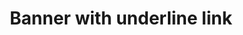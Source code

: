 ---
title: Banner with underline link
category: Marketing
paid: false
isActive: true
ltr: {"preview":"function App() {\n  return /*#__PURE__*/React.createElement(\"div\", {\n    className: \"bg-indigo-600\"\n  }, /*#__PURE__*/React.createElement(\"div\", {\n    className: \"max-w-screen-xl mx-auto px-4 py-3 flex items-start justify-between text-white md:px-8\"\n  }, /*#__PURE__*/React.createElement(\"div\", {\n    className: \"flex gap-x-4\"\n  }, /*#__PURE__*/React.createElement(\"div\", {\n    className: \"w-10 h-10 flex-none rounded-lg bg-indigo-800 flex items-center justify-center\"\n  }, /*#__PURE__*/React.createElement(\"svg\", {\n    className: \"w-6 h-6\",\n    xmlns: \"http://www.w3.org/2000/svg\",\n    fill: \"none\",\n    viewBox: \"0 0 24 24\",\n    strokeWidth: 1.5,\n    stroke: \"currentColor\"\n  }, /*#__PURE__*/React.createElement(\"path\", {\n    strokeLinecap: \"round\",\n    strokeLinejoin: \"round\",\n    d: \"M10.34 15.84c-.688-.06-1.386-.09-2.09-.09H7.5a4.5 4.5 0 110-9h.75c.704 0 1.402-.03 2.09-.09m0 9.18c.253.962.584 1.892.985 2.783.247.55.06 1.21-.463 1.511l-.657.38c-.551.318-1.26.117-1.527-.461a20.845 20.845 0 01-1.44-4.282m3.102.069a18.03 18.03 0 01-.59-4.59c0-1.586.205-3.124.59-4.59m0 9.18a23.848 23.848 0 018.835 2.535M10.34 6.66a23.847 23.847 0 008.835-2.535m0 0A23.74 23.74 0 0018.795 3m.38 1.125a23.91 23.91 0 011.014 5.395m-1.014 8.855c-.118.38-.245.754-.38 1.125m.38-1.125a23.91 23.91 0 001.014-5.395m0-3.46c.495.413.811 1.035.811 1.73 0 .695-.316 1.317-.811 1.73m0-3.46a24.347 24.347 0 010 3.46\"\n  }))), /*#__PURE__*/React.createElement(\"p\", {\n    className: \"py-2 font-medium\"\n  }, \"We just launched our new product! check out  \", /*#__PURE__*/React.createElement(\"a\", {\n    href: \"javascript:(0)\",\n    className: \"font-semibold underline duration-150 hover:text-indigo-100\"\n  }, \"all features\"))), /*#__PURE__*/React.createElement(\"button\", {\n    className: \"p-2 rounded-lg duration-150 hover:bg-indigo-500 ring-offset-2 focus:ring\"\n  }, /*#__PURE__*/React.createElement(\"svg\", {\n    xmlns: \"http://www.w3.org/2000/svg\",\n    viewBox: \"0 0 20 20\",\n    fill: \"currentColor\",\n    className: \"w-6 h-6\"\n  }, /*#__PURE__*/React.createElement(\"path\", {\n    d: \"M6.28 5.22a.75.75 0 00-1.06 1.06L8.94 10l-3.72 3.72a.75.75 0 101.06 1.06L10 11.06l3.72 3.72a.75.75 0 101.06-1.06L11.06 10l3.72-3.72a.75.75 0 00-1.06-1.06L10 8.94 6.28 5.22z\"\n  })))));\n}","react":{"jsxCss":[],"jsxTail":[{"label":"App.jsx","code":"export default () => {\n    return (\n        <div className=\"bg-indigo-600\">\n            <div className=\"max-w-screen-xl mx-auto px-4 py-3 flex items-start justify-between text-white md:px-8\">\n                <div className=\"flex gap-x-4\">\n                    <div className=\"w-10 h-10 flex-none rounded-lg bg-indigo-800 flex items-center justify-center\">\n                        <svg className=\"w-6 h-6\" xmlns=\"http://www.w3.org/2000/svg\" fill=\"none\" viewBox=\"0 0 24 24\" strokeWidth={1.5} stroke=\"currentColor\">\n                            <path strokeLinecap=\"round\" strokeLinejoin=\"round\" d=\"M10.34 15.84c-.688-.06-1.386-.09-2.09-.09H7.5a4.5 4.5 0 110-9h.75c.704 0 1.402-.03 2.09-.09m0 9.18c.253.962.584 1.892.985 2.783.247.55.06 1.21-.463 1.511l-.657.38c-.551.318-1.26.117-1.527-.461a20.845 20.845 0 01-1.44-4.282m3.102.069a18.03 18.03 0 01-.59-4.59c0-1.586.205-3.124.59-4.59m0 9.18a23.848 23.848 0 018.835 2.535M10.34 6.66a23.847 23.847 0 008.835-2.535m0 0A23.74 23.74 0 0018.795 3m.38 1.125a23.91 23.91 0 011.014 5.395m-1.014 8.855c-.118.38-.245.754-.38 1.125m.38-1.125a23.91 23.91 0 001.014-5.395m0-3.46c.495.413.811 1.035.811 1.73 0 .695-.316 1.317-.811 1.73m0-3.46a24.347 24.347 0 010 3.46\" />\n                        </svg>\n                    </div>\n                    <p className=\"py-2 font-medium\">\n                        We just launched our new product! check out  <a href=\"javascript:(0)\" className=\"font-semibold underline duration-150 hover:text-indigo-100\">all features</a>\n                    </p>\n                </div>\n                <button className=\"p-2 rounded-lg duration-150 hover:bg-indigo-500 ring-offset-2 focus:ring\">\n                    <svg xmlns=\"http://www.w3.org/2000/svg\" viewBox=\"0 0 20 20\" fill=\"currentColor\" className=\"w-6 h-6\">\n                        <path d=\"M6.28 5.22a.75.75 0 00-1.06 1.06L8.94 10l-3.72 3.72a.75.75 0 101.06 1.06L10 11.06l3.72 3.72a.75.75 0 101.06-1.06L11.06 10l3.72-3.72a.75.75 0 00-1.06-1.06L10 8.94 6.28 5.22z\" />\n                    </svg>\n                </button>\n            </div>\n        </div>\n    )\n}"}]},"vue":{"vueCss":[],"vueTail":[]}}
rtl: {"vue":{"vueTail":[],"vueCss":[]},"preview":"function App() {\n  return /*#__PURE__*/React.createElement(\"div\", {\n    className: \"bg-indigo-600\"\n  }, /*#__PURE__*/React.createElement(\"div\", {\n    className: \"max-w-screen-xl mx-auto px-4 py-3 flex items-start justify-between text-white md:px-8\"\n  }, /*#__PURE__*/React.createElement(\"div\", {\n    className: \"flex gap-x-4\"\n  }, /*#__PURE__*/React.createElement(\"div\", {\n    className: \"w-10 h-10 flex-none rounded-lg bg-indigo-800 flex items-center justify-center\"\n  }, /*#__PURE__*/React.createElement(\"svg\", {\n    className: \"w-6 h-6\",\n    xmlns: \"http://www.w3.org/2000/svg\",\n    fill: \"none\",\n    viewBox: \"0 0 24 24\",\n    strokeWidth: 1.5,\n    stroke: \"currentColor\"\n  }, /*#__PURE__*/React.createElement(\"path\", {\n    strokeLinecap: \"round\",\n    strokeLinejoin: \"round\",\n    d: \"M10.34 15.84c-.688-.06-1.386-.09-2.09-.09H7.5a4.5 4.5 0 110-9h.75c.704 0 1.402-.03 2.09-.09m0 9.18c.253.962.584 1.892.985 2.783.247.55.06 1.21-.463 1.511l-.657.38c-.551.318-1.26.117-1.527-.461a20.845 20.845 0 01-1.44-4.282m3.102.069a18.03 18.03 0 01-.59-4.59c0-1.586.205-3.124.59-4.59m0 9.18a23.848 23.848 0 018.835 2.535M10.34 6.66a23.847 23.847 0 008.835-2.535m0 0A23.74 23.74 0 0018.795 3m.38 1.125a23.91 23.91 0 011.014 5.395m-1.014 8.855c-.118.38-.245.754-.38 1.125m.38-1.125a23.91 23.91 0 001.014-5.395m0-3.46c.495.413.811 1.035.811 1.73 0 .695-.316 1.317-.811 1.73m0-3.46a24.347 24.347 0 010 3.46\"\n  }))), /*#__PURE__*/React.createElement(\"p\", {\n    className: \"py-2 font-medium\"\n  }, \"\\u0644\\u0642\\u062F \\u0623\\u0637\\u0644\\u0642\\u0646\\u0627 \\u0644\\u0644\\u062A\\u0648 \\u0645\\u0646\\u062A\\u062C\\u0646\\u0627 \\u0627\\u0644\\u062C\\u062F\\u064A\\u062F! \\u062A\\u062D\\u0642\\u0642 \\u0645\\u0646  \", /*#__PURE__*/React.createElement(\"a\", {\n    href: \"javascript:(0)\",\n    className: \"font-semibold underline duration-150 hover:text-indigo-100\"\n  }, \"\\u062C\\u0645\\u064A\\u0639 \\u0627\\u0644\\u0645\\u0645\\u064A\\u0632\\u0627\\u062A\"))), /*#__PURE__*/React.createElement(\"button\", {\n    className: \"p-2 rounded-lg duration-150 hover:bg-indigo-500 ring-offset-2 focus:ring\"\n  }, /*#__PURE__*/React.createElement(\"svg\", {\n    xmlns: \"http://www.w3.org/2000/svg\",\n    viewBox: \"0 0 20 20\",\n    fill: \"currentColor\",\n    className: \"w-6 h-6\"\n  }, /*#__PURE__*/React.createElement(\"path\", {\n    d: \"M6.28 5.22a.75.75 0 00-1.06 1.06L8.94 10l-3.72 3.72a.75.75 0 101.06 1.06L10 11.06l3.72 3.72a.75.75 0 101.06-1.06L11.06 10l3.72-3.72a.75.75 0 00-1.06-1.06L10 8.94 6.28 5.22z\"\n  })))));\n}","react":{"jsxTail":[{"code":"export default () => {\n    return (\n        <div className=\"bg-indigo-600\">\n            <div className=\"max-w-screen-xl mx-auto px-4 py-3 flex items-start justify-between text-white md:px-8\">\n                <div className=\"flex gap-x-4\">\n                    <div className=\"w-10 h-10 flex-none rounded-lg bg-indigo-800 flex items-center justify-center\">\n                        <svg className=\"w-6 h-6\" xmlns=\"http://www.w3.org/2000/svg\" fill=\"none\" viewBox=\"0 0 24 24\" strokeWidth={1.5} stroke=\"currentColor\">\n                            <path strokeLinecap=\"round\" strokeLinejoin=\"round\" d=\"M10.34 15.84c-.688-.06-1.386-.09-2.09-.09H7.5a4.5 4.5 0 110-9h.75c.704 0 1.402-.03 2.09-.09m0 9.18c.253.962.584 1.892.985 2.783.247.55.06 1.21-.463 1.511l-.657.38c-.551.318-1.26.117-1.527-.461a20.845 20.845 0 01-1.44-4.282m3.102.069a18.03 18.03 0 01-.59-4.59c0-1.586.205-3.124.59-4.59m0 9.18a23.848 23.848 0 018.835 2.535M10.34 6.66a23.847 23.847 0 008.835-2.535m0 0A23.74 23.74 0 0018.795 3m.38 1.125a23.91 23.91 0 011.014 5.395m-1.014 8.855c-.118.38-.245.754-.38 1.125m.38-1.125a23.91 23.91 0 001.014-5.395m0-3.46c.495.413.811 1.035.811 1.73 0 .695-.316 1.317-.811 1.73m0-3.46a24.347 24.347 0 010 3.46\" />\n                        </svg>\n                    </div>\n                    <p className=\"py-2 font-medium\">\n                        لقد أطلقنا للتو منتجنا الجديد! تحقق من  <a href=\"javascript:(0)\" className=\"font-semibold underline duration-150 hover:text-indigo-100\">جميع المميزات</a>\n                    </p>\n                </div>\n                <button className=\"p-2 rounded-lg duration-150 hover:bg-indigo-500 ring-offset-2 focus:ring\">\n                    <svg xmlns=\"http://www.w3.org/2000/svg\" viewBox=\"0 0 20 20\" fill=\"currentColor\" className=\"w-6 h-6\">\n                        <path d=\"M6.28 5.22a.75.75 0 00-1.06 1.06L8.94 10l-3.72 3.72a.75.75 0 101.06 1.06L10 11.06l3.72 3.72a.75.75 0 101.06-1.06L11.06 10l3.72-3.72a.75.75 0 00-1.06-1.06L10 8.94 6.28 5.22z\" />\n                    </svg>\n                </button>\n            </div>\n        </div>\n    )\n}","label":"App.jsx"}],"jsxCss":[]}}
slug: /banners
id: 2cff332f-0286-4dd1-9d48-53081c4f88bd
created_at: 1670761472536
---